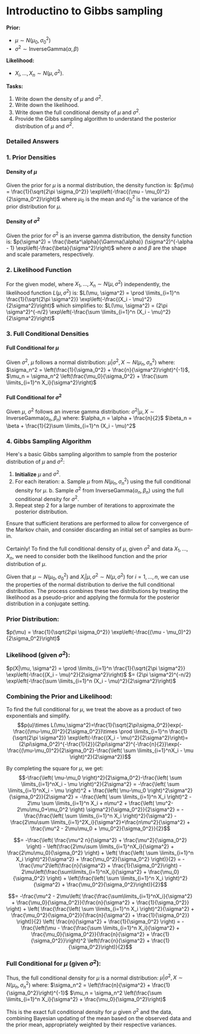# Introductino to Gibbs sampling


**Prior:**
- $\mu \sim N(\mu_0, \sigma_0^2)$
- $\sigma^2 \sim \text{InverseGamma}(\alpha, \beta)$

**Likelihood:**
- $X_i, \ldots, X_n \sim N(\mu, \sigma^2)$.

**Tasks:**
1. Write down the density of $\mu$ and $\sigma^2$.
2. Write down the likelihood.
3. Write down the full conditional density of $\mu$ and $\sigma^2$.
4. Provide the Gibbs sampling algorithm to understand the posterior distribution of $\mu$ and $\sigma^2$.

### Detailed Answers

### 1. Prior Densities

#### Density of $\mu$
Given the prior for $\mu$ is a normal distribution, the density function is:
$p(\mu) = \frac{1}{\sqrt{2\pi \sigma_0^2}} \exp\left(-\frac{(\mu - \mu_0)^2}{2\sigma_0^2}\right)$
where $\mu_0$ is the mean and $\sigma_0^2$ is the variance of the prior distribution for $\mu$.

#### Density of $\sigma^2$
Given the prior for $\sigma^2$ is an inverse gamma distribution, the density function is:
$p(\sigma^2) = \frac{\beta^\alpha}{\Gamma(\alpha)} (\sigma^2)^{-\alpha - 1} \exp\left(-\frac{\beta}{\sigma^2}\right)$
where $\alpha$ and $\beta$ are the shape and scale parameters, respectively.

### 2. Likelihood Function

For the given model, where $X_1, \ldots, X_n \sim N(\mu, \sigma^2)$ independently, the likelihood function $L(\mu, \sigma^2)$ is:
$L(\mu, \sigma^2) = \prod \limits_{i=1}^n \frac{1}{\sqrt{2\pi \sigma^2}} \exp\left(-\frac{(X_i - \mu)^2}{2\sigma^2}\right)$
which simplifies to:
$L(\mu, \sigma^2) = (2\pi \sigma^2)^{-n/2} \exp\left(-\frac{\sum \limits_{i=1}^n (X_i - \mu)^2}{2\sigma^2}\right)$

### 3. Full Conditional Densities

#### Full Conditional for $\mu$
Given $\sigma^2$, $\mu$ follows a normal distribution:
$\mu | \sigma^2, X \sim N\left(\mu_n, \sigma_n^2\right)$
where:
$\sigma_n^2 = \left(\frac{1}{\sigma_0^2} + \frac{n}{\sigma^2}\right)^{-1}$,
$\mu_n = \sigma_n^2 \left(\frac{\mu_0}{\sigma_0^2} + \frac{\sum \limits_{i=1}^n X_i}{\sigma^2}\right)$

#### Full Conditional for $\sigma^2$
Given $\mu$, $\sigma^2$ follows an inverse gamma distribution:
$\sigma^2 | \mu, X \sim \text{InverseGamma}\left(\alpha_n, \beta_n\right)$
where:
$\alpha_n = \alpha + \frac{n}{2}$
$\beta_n = \beta + \frac{1}{2}\sum \limits_{i=1}^n (X_i - \mu)^2$

### 4. Gibbs Sampling Algorithm

Here's a basic Gibbs sampling algorithm to sample from the posterior distribution of $\mu$ and $\sigma^2$:

1. **Initialize** $\mu$ and $\sigma^2$.
2. For each iteration:
   a. Sample $\mu$ from $N(\mu_n, \sigma_n^2)$ using the full conditional density for $\mu$.
   b. Sample $\sigma^2$ from $\text{InverseGamma}(\alpha_n, \beta_n)$ using the full conditional density for $\sigma^2$.
3. Repeat step 2 for a large number of iterations to approximate the posterior distribution.

Ensure that sufficient iterations are performed to allow for convergence of the Markov chain, and consider discarding an initial set of samples as burn-in.



Certainly! To find the full conditional density of $\mu$, given $\sigma^2$ and data $X_1, \ldots, X_n$, we need to consider both the likelihood function and the prior distribution of $\mu$.

Given that $\mu \sim N(\mu_0, \sigma_0^2)$ and $X_i | \mu, \sigma^2 \sim N(\mu, \sigma^2)$ for $i = 1, \ldots, n$, we can use the properties of the normal distribution to derive the full conditional distribution. The process combines these two distributions by treating the likelihood as a pseudo-prior and applying the formula for the posterior distribution in a conjugate setting.

### Prior Distribution:
$p(\mu) = \frac{1}{\sqrt{2\pi \sigma_0^2}} \exp\left(-\frac{(\mu - \mu_0)^2}{2\sigma_0^2}\right)$

### Likelihood (given $\sigma^2$):
$p(X|\mu, \sigma^2) = \prod \limits_{i=1}^n \frac{1}{\sqrt{2\pi \sigma^2}} \exp\left(-\frac{(X_i - \mu)^2}{2\sigma^2}\right)$
$= (2\pi \sigma^2)^{-n/2} \exp\left(-\frac{\sum \limits_{i=1}^n (X_i - \mu)^2}{2\sigma^2}\right)$

### Combining the Prior and Likelihood:

To find the full conditional for $\mu$, we treat the above as a product of two exponentials and simplify.
$$p(u)\times L(\mu,\sigma^2)=\frac{1}{\sqrt{2\pi\sigma_0^2}}exp(-\frac{(\mu-\mu_0)^2}{2\sigma_0^2})\times \prod \limits_{i=1}^n \frac{1}{\sqrt{2\pi \sigma^2}} \exp\left(-\frac{(X_i - \mu)^2}{2\sigma^2}\right)=(2\pi\sigma_0^2)^{-\frac{1}{2}}(2\pi\sigma^2)^{-\frac{n}{2}}\exp(-\frac{(\mu-\mu_0)^2}{2\sigma_0^2}-\frac{\left( \sum \limits_{i=1}^nX_i - \mu \right)^2}{2\sigma^2})$$

By completing the square for $\mu$, we get:
$$-\frac{\left( \mu-\mu_0 \right)^2}{2\sigma_0^2}-\frac{\left( \sum \limits_{i=1}^nX_i - \mu \right)^2}{2\sigma^2} = -\frac{\left( \sum \limits_{i=1}^nX_i - \mu \right)^2 + \frac{\left( \mu-\mu_0 \right)^2\sigma^2}{\sigma_0^2}}{2\sigma^2} = -\frac{\left( \sum \limits_{i=1}^n X_i \right)^2 - 2\mu \sum \limits_{i=1}^n X_i + n\mu^2 + \frac{\left( \mu^2-2\mu\mu_0+\mu_0^2 \right) \sigma^2}{\sigma_0^2}}{2\sigma^2} = -\frac{\frac{\left( \sum \limits_{i=1}^n X_i \right)^2}{\sigma^2} - \frac{2\mu\sum \limits_{i=1}^2X_i}{\sigma^2}+\frac{n\mu^2}{\sigma^2} + \frac{\mu^2 - 2\mu\mu_0 + \mu_0^2}{\sigma_0^2}}{2}$$

$$= -\frac{\left( \frac{\mu^2 n}{\sigma^2} + \frac{\mu^2}{\sigma_0^2} \right) - \left(\frac{2\mu\sum \limits_{i=1}^nX_i}{\sigma^2} + \frac{2\mu\mu_0}{\sigma_0^2} \right) + \left( \frac{\left( \sum \limits_{i=1}^n X_i \right)^2}{\sigma^2} + \frac{\mu_0^2}{\sigma_0^2} \right)}{2} = -\frac{\mu^2\left(\frac{n}{\sigma^2} + \frac{1}{\sigma_0^2}\right) - 2\mu\left(\frac{\sum\limits_{i=1}^nX_i}{\sigma^2} + \frac{\mu_0}{\sigma_0^2} \right) + \left(\frac{\left( \sum \limits_{i=1}^n X_i \right)^2}{\sigma^2} + \frac{\mu_0^2}{\sigma_0^2}\right)}{2}$$

$$= -\frac{\mu^2 - 2\mu\left( \frac{\frac{\sum\limits_{i=1}^nX_i}{\sigma^2} + \frac{\mu_0}{\sigma_0^2}}{\frac{n}{\sigma^2} + \frac{1}{\sigma_0^2}} \right) + \left( \frac{\frac{\left( \sum \limits_{i=1}^n X_i \right)^2}{\sigma^2} + \frac{\mu_0^2}{\sigma_0^2}}{\frac{n}{\sigma^2} + \frac{1}{\sigma_0^2}} \right)}{2} \left( \frac{n}{\sigma^2} + \frac{1}{\sigma_0^2} \right) = -\frac{\left(\mu - \frac{\frac{\sum \limits_{i=1}^n X_i}{\sigma^2} + \frac{\mu_0}{\sigma_0^2}}{\frac{n}{\sigma^2} + \frac{1}{\sigma_0^2}}\right)^2 \left(\frac{n}{\sigma^2} + \frac{1}{\sigma_0^2}\right)}{2}$$

### Full Conditional for $\mu$ (given $\sigma^2$):
Thus, the full conditional density for $\mu$ is a normal distribution:
$\mu | \sigma^2, X \sim N\left(\mu_n, \sigma_n^2\right)$
where:
$\sigma_n^2 = \left(\frac{n}{\sigma^2} + \frac{1}{\sigma_0^2}\right)^{-1}$
$\mu_n = \sigma_n^2 \left(\frac{\sum \limits_{i=1}^n X_i}{\sigma^2} + \frac{\mu_0}{\sigma_0^2}\right)$

This is the exact full conditional density for $\mu$ given $\sigma^2$ and the data, combining Bayesian updating of the mean based on the observed data and the prior mean, appropriately weighted by their respective variances.




